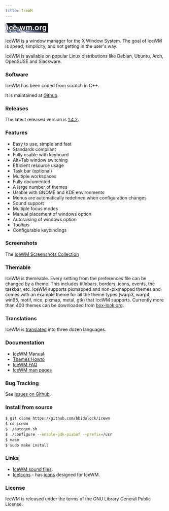 ```yaml
---
title: IceWM
---
```


[![IceWM website logo][1]][2]


IceWM is a window manager for the X Window System.
The goal of IceWM is speed, simplicity,
and not getting in the user's way.

IceWM is available on popular Linux distributions
like Debian, Ubuntu, Arch, OpenSUSE and Slackware.

### Software

IceWM has been coded from scratch in C++.

It is maintained at [Github][3].

### Releases

The latest released version is [1.4.2][4].

### Features

- Easy to use, simple and fast
- Standards compliant
- Fully usable with keyboard
- Alt+Tab window switching
- Efficient resource usage
- Task bar (optional)
- Multiple workspaces
- Fully documented
- A large number of themes
- Usable with GNOME and KDE environments
- Menus are automatically redefined when configuration changes
- Sound support
- Multiple focus modes
- Manual placement of windows option
- Autoraising of windows option
- Tooltips
- Configurable keybindings

### Screenshots

The [IceWM Screenshots Collection](screenshots)

### Themable

IceWM is themeable. Every setting from the preferences file can be changed
by a theme. This includes titlebars, borders, icons, events, the taskbar,
etc. IceWM supports pixmapped and non-pixmapped themes and comes with an
example theme for all the theme types (warp3, warp4, win95, motif, nice,
pixmap, metal, gtk) that IceWM supports.
Currently more than 400 themes can be downloaded from
[box-look.org][6].

### Translations

IceWM is [translated][8] into three dozen languages.

### Documentation

- [IceWM Manual](manual)
- [Themes Howto](themes)
- [IceWM FAQ](FAQ)
- [IceWM man pages](man)

### Bug Tracking

See [issues on Github][5].

### Install from source

```bash
$ git clone https://github.com/bbidulock/icewm
$ cd icewm
$ ./autogen.sh
$ ./configure --enable-gdk-pixbuf --prefix=/usr
$ make
$ sudo make install
```

### Links

- [IceWM sound files](icewm-sounds).
- [IceIcons][7] - has [icons][9] designed for IceWM.

### License

IceWM is released under the terms of the GNU Library General Public License.

[1]: images/logom.jpg "ice-wm.org"
[2]: https://ice-wm.org
[3]: https://github.com/bbidulock/icewm
[4]: https://github.com/bbidulock/icewm/releases
[5]: https://github.com/bbidulock/icewm/issues
[6]: https://www.box-look.org/browse/cat/142/ord/latest/
[7]: https://sandbox.cz/~covex/icewm/iceicons/
[8]: https://l10n.opensuse.org/projects/icewm/icewm-1-4-branch/
[9]: https://sandbox.cz/~covex/icewm/iceicons/iceicons-default-0.10.0.tar.gz

